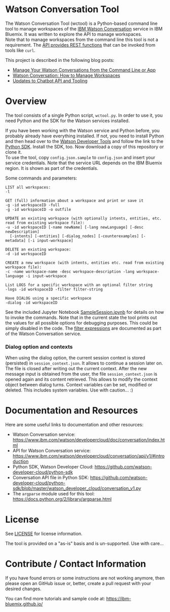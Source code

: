 # Watson Conversation Tool
The Watson Conversation Tool (wctool) is a Python-based command line tool to manage workspaces of the [IBM Watson Conversation](https://www.ibm.com/watson/developercloud/doc/conversation/index.html) service in IBM Bluemix. It was written to explore the API to manage workspaces.   
Note that to manage workspaces from the command line this tool is not a requirement. The [API provides REST functions](https://www.ibm.com/watson/developercloud/conversation/api/v1/?curl#workspaces) that can be invoked from tools like `curl`.

This project is described in the following blog posts:
* [Manage Your Watson Conversations from the Command Line or App](http://blog.4loeser.net/2017/03/manage-your-watson-conversations-from.html)
* [Watson Conversation: How to Manage Workspaces](https://www.ibm.com/blogs/bluemix/2017/04/watson-conversation-manage-workspaces/)
* [Updates to Chatbot API and Tooling](http://blog.4loeser.net/2017/05/updates-to-chatbot-api-and-tooling.html)

# Overview
The tool consists of a single Python script, `wctool.py`. In order to use it, you need Python and the SDK for the Watson services installed.

If you have been working with the Watson service and Python before, you probably already have everything installed. If not, you need to install Python and then head over to the [Watson Developer Tools](https://www.ibm.com/watson/developercloud/developer-tools.html) and follow the link to the [Python SDK](https://github.com/watson-developer-cloud/python-sdk). Install the SDK, too. Now download a copy of this repository or clone it.   
To use the tool, copy `config.json.sample` to `config.json` and insert your service credentials. Note that the service URL depends on the IBM Bluemix region. It is shown as part of the credentials.

Some commands and parameters:
```
LIST all workspaces:
-l

GET (full) information about a workspace and print or save it
-g -id workspaceID -full       
-g -id workspaceID -o outfile

UPDATE an existing workspace (with optionally intents, entities, etc. read from existing workspace file):
-u -id workspaceID [-name newName] [-lang newLanguage] [-desc newDescription]
  [-intents] [-entities] [-dialog_nodes] [-counterexamples] [-metadata] [-i input-workspace]

DELETE an existing workspace:
-d -id workspaceID

CREATE a new workspace (with intents, entities etc. read from existing workspace file):
-c -name workspace-name -desc workspace-description -lang workspace-language -i input-workspace

List LOGS for a specific workspace with an optional filter string
-logs -id workspaceID -filter filter-string

Have DIALOG using a specific workspace
-dialog -id workspaceID
```

See the included Jupyter Notebook [SampleSession.ipynb](SampleSession.ipynb) for details on how to invoke the commands. Note that in the current state the tool prints out the values for all possible options for debugging purposes. This could be simply disabled in the code. The [filter expressions](https://www.ibm.com/watson/developercloud/doc/conversation/filter-reference.html) are documented as part of the Watson Conversation service.

### Dialog option and contexts
When using the dialog option, the current session context is stored (persisted) in `session_context.json`. It allows to continue a session later on. The file is closed after writing out the current context. After the new message input is obtained from the user, the file `session_context.json` is opened again and its content retrieved. This allows to modify the context object between dialog turns. Context variables can be set, modified or deleted. This includes system variables. Use with caution... :)



# Documentation and Resources
Here are some useful links to documentation and other resources:
* Watson Conversation service: https://www.ibm.com/watson/developercloud/doc/conversation/index.html
* API for Watson Conversation service: https://www.ibm.com/watson/developercloud/conversation/api/v1/#introduction
* Python SDK, Watson Developer Cloud: https://github.com/watson-developer-cloud/python-sdk
* Conversation API file in Python SDK: https://github.com/watson-developer-cloud/python-sdk/blob/master/watson_developer_cloud/conversation_v1.py
* The `argparse` module used for this tool: https://docs.python.org/2/library/argparse.html

# License
See [LICENSE](LICENSE) for license information.

The tool is provided on a "as-is" basis and is un-supported. Use with care...

# Contribute / Contact Information
If you have found errors or some instructions are not working anymore, then please open an GitHub issue or, better, create a pull request with your desired changes.

You can find more tutorials and sample code at:
https://ibm-bluemix.github.io/
